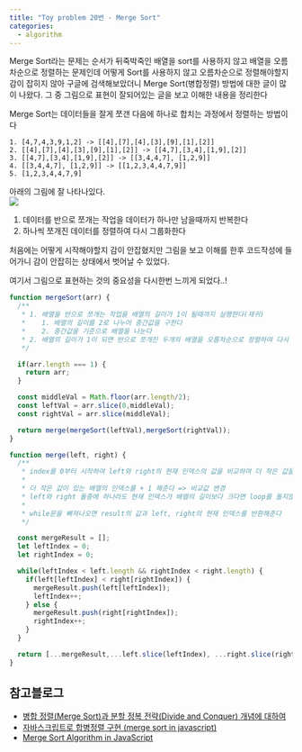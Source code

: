 ```yaml
---
title: "Toy problem 20번 - Merge Sort"
categories:
  - algorithm
---
```


Merge Sort라는 문제는 순서가 뒤죽박죽인 배열을 sort를 사용하지 않고 배열을 오름차순으로 정렬하는 문제인데 어떻게 Sort를 사용하지 않고 오름차순으로 정렬해야할지 감이 잡히지 않아 구글에 검색해보았더니 Merge Sort(병합정렬) 방법에 대한 글이 많이 나왔다. 그 중 그림으로 표현이 잘되어있는 글을 보고 이해한 내용을 정리한다


Merge Sort는 데이터들을 잘게 쪼갠 다음에 하나로 합치는 과정에서 정렬하는 방법이다

```
1. [4,7,4,3,9,1,2] -> [[4],[7],[4],[3],[9],[1],[2]]
2. [[4],[7],[4],[3],[9],[1],[2]] -> [[4,7],[3,4],[1,9],[2]]
3. [[4,7],[3,4],[1,9],[2]] -> [[3,4,4,7], [1,2,9]]
4. [[3,4,4,7], [1,2,9]] -> [[1,2,3,4,4,7,9]]
5. [1,2,3,4,4,7,9]
```

아래의 그림에 잘 나타나있다.  
![](https://images.velog.io/images/yhe228/post/6f5d2a47-b6b5-4bff-8a7f-60a1dd34240e/image.png)  

1. 데이터를 반으로 쪼개는 작업을 데이터가 하나만 남을때까지 반복한다
2. 하나씩 쪼개진 데이터를 정렬하여 다시 그룹화한다


처음에는 어떻게 시작해야할지 감이 안잡혔지만 그림을 보고 이해를 한후 코드작성에 들어가니 감이 안잡히는 상태에서 벗어날 수 있었다.

여기서 그림으로 표현하는 것의 중요성을 다시한번 느끼게 되었다..!

```js
function mergeSort(arr) {
  /**
   * 1. 배열을 반으로 쪼개는 작업을 배열의 길이가 1이 될때까지 실행한다(재귀)
   *    1. 배열의 길이를 2로 나누어 중간값을 구한다
   *    2. 중간값을 기준으로 배열을 나눈다
   * 2. 배열의 길이가 1이 되면 반으로 쪼개진 두개의 배열을 오름차순으로 정렬하여 다시 합쳐준다. 
   */

  if(arr.length === 1) {
    return arr;
  }

  const middleVal = Math.floor(arr.length/2);
  const leftVal = arr.slice(0,middleVal);
  const rightVal = arr.slice(middleVal);

  return merge(mergeSort(leftVal),mergeSort(rightVal));
}

function merge(left, right) {
  /**
   * index를 0부터 시작하여 left와 right의 현재 인덱스의 값을 비교하여 더 작은 값을 result에 넣어준다
   * 
   * 더 작은 값이 있는 배열의 인덱스를 + 1 해준다 => 비교값 변경
   * left와 right 둘중에 하나라도 현재 인덱스가 배열의 길이보다 크다면 loop를 돌지않는다 => 배열의 길이보다 큰 인덱스에 값이 존재하지 않기때문
   * 
   * while문을 빠져나오면 result의 값과 left, right의 현재 인덱스를 반환해준다
   */

  const mergeResult = [];
  let leftIndex = 0;
  let rightIndex = 0;

  while(leftIndex < left.length && rightIndex < right.length) {
    if(left[leftIndex] < right[rightIndex]) {
      mergeResult.push(left[leftIndex]);
      leftIndex++;
    } else {
      mergeResult.push(right[rightIndex]);
      rightIndex++;
    }
  }

  return [...mergeResult,...left.slice(leftIndex), ...right.slice(rightIndex)];
}
```


## 참고블로그
- [병합 정렬(Merge Sort)과 분할 정복 전략(Divide and Conquer) 개념에 대하여](https://im-developer.tistory.com/134)
- [자바스크립트로 합병정렬 구현 (merge sort in javascript)](https://loving-wright-d0eedb.netlify.com/blog/merge-sort-in-javascript)
- [Merge Sort Algorithm in JavaScript](https://medium.com/javascript-in-plain-english/javascript-merge-sort-3205891ac060)
